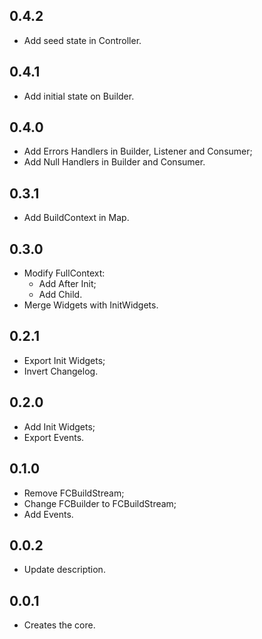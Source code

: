 ## 0.4.2

* Add seed state in Controller.

## 0.4.1

* Add initial state on Builder.

## 0.4.0

* Add Errors Handlers in Builder, Listener and Consumer;
* Add Null Handlers in Builder and Consumer.

## 0.3.1

* Add BuildContext in Map.

## 0.3.0

* Modify FullContext:
  * Add After Init;
  * Add Child.
* Merge Widgets with InitWidgets.

## 0.2.1

* Export Init Widgets;
* Invert Changelog.

## 0.2.0

* Add Init Widgets;
* Export Events.

## 0.1.0

* Remove FCBuildStream;
* Change FCBuilder to FCBuildStream;
* Add Events.

## 0.0.2

* Update description.

## 0.0.1

* Creates the core.

